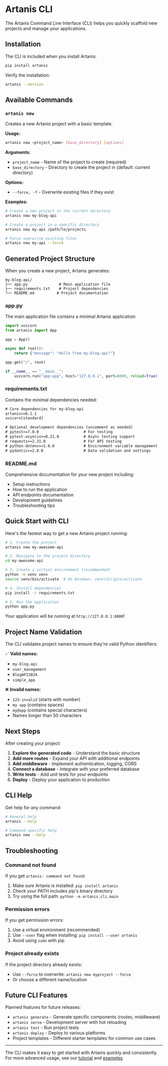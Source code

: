 # Artanis CLI

The Artanis Command Line Interface (CLI) helps you quickly scaffold new projects and manage your applications.

## Installation

The CLI is included when you install Artanis:

```bash
pip install artanis
```

Verify the installation:

```bash
artanis --version
```

## Available Commands

### `artanis new`

Creates a new Artanis project with a basic template.

**Usage:**
```bash
artanis new <project_name> [base_directory] [options]
```

**Arguments:**
- `project_name` - Name of the project to create (required)
- `base_directory` - Directory to create the project in (default: current directory)

**Options:**
- `--force, -f` - Overwrite existing files if they exist

**Examples:**

```bash
# Create a new project in the current directory
artanis new my-blog-api

# Create a project in a specific directory
artanis new my-api /path/to/projects

# Force overwrite existing files
artanis new my-api --force
```

## Generated Project Structure

When you create a new project, Artanis generates:

```
my-blog-api/
├── app.py              # Main application file
├── requirements.txt    # Project dependencies
└── README.md          # Project documentation
```

### app.py

The main application file contains a minimal Artanis application:

```python
import uvicorn
from artanis import App

app = App()

async def root():
    return {"message": "Hello from my-blog-api!"}

app.get("/", root)

if __name__ == "__main__":
    uvicorn.run("app:app", host="127.0.0.1", port=8000, reload=True)
```

### requirements.txt

Contains the minimal dependencies needed:

```txt
# Core dependencies for my-blog-api
artanis>=0.1.1
uvicorn[standard]

# Optional development dependencies (uncomment as needed)
# pytest>=7.0.0                    # For testing
# pytest-asyncio>=0.21.0           # Async testing support
# requests>=2.31.0                 # For API testing
# python-dotenv>=1.0.0             # Environment variable management
# pydantic>=2.0.0                  # Data validation and settings
```

### README.md

Comprehensive documentation for your new project including:

- Setup instructions
- How to run the application
- API endpoints documentation
- Development guidelines
- Troubleshooting tips

## Quick Start with CLI

Here's the fastest way to get a new Artanis project running:

```bash
# 1. Create the project
artanis new my-awesome-api

# 2. Navigate to the project directory
cd my-awesome-api

# 3. Create a virtual environment (recommended)
python -m venv venv
source venv/bin/activate  # On Windows: venv\Scripts\activate

# 4. Install dependencies
pip install -r requirements.txt

# 5. Run the application
python app.py
```

Your application will be running at `http://127.0.0.1:8000`!

## Project Name Validation

The CLI validates project names to ensure they're valid Python identifiers:

✅ **Valid names:**
- `my-blog-api`
- `user_management`
- `BlogAPI2024`
- `simple_app`

❌ **Invalid names:**
- `123-invalid` (starts with number)
- `my app` (contains spaces)
- `my@app` (contains special characters)
- Names longer than 50 characters

## Next Steps

After creating your project:

1. **Explore the generated code** - Understand the basic structure
2. **Add more routes** - Expand your API with additional endpoints
3. **Add middleware** - Implement authentication, logging, CORS
4. **Connect a database** - Integrate with your preferred database
5. **Write tests** - Add unit tests for your endpoints
6. **Deploy** - Deploy your application to production

## CLI Help

Get help for any command:

```bash
# General help
artanis --help

# Command-specific help
artanis new --help
```

## Troubleshooting

### Command not found

If you get `artanis: command not found`:

1. Make sure Artanis is installed: `pip install artanis`
2. Check your PATH includes pip's binary directory
3. Try using the full path: `python -m artanis.cli.main`

### Permission errors

If you get permission errors:

1. Use a virtual environment (recommended)
2. Use `--user` flag when installing: `pip install --user artanis`
3. Avoid using `sudo` with pip

### Project already exists

If the project directory already exists:

- Use `--force` to overwrite: `artanis new myproject --force`
- Or choose a different name/location

## Future CLI Features

Planned features for future releases:

- `artanis generate` - Generate specific components (routes, middleware)
- `artanis serve` - Development server with hot reloading
- `artanis test` - Run project tests
- `artanis deploy` - Deploy to various platforms
- Project templates - Different starter templates for common use cases

---

The CLI makes it easy to get started with Artanis quickly and consistently. For more advanced usage, see our [tutorial](../tutorials/index.md) and [examples](../examples/index.md).
